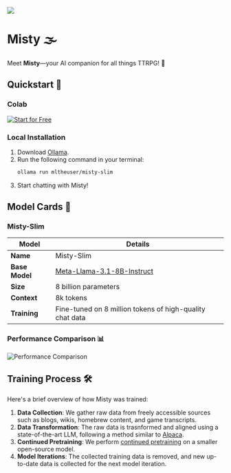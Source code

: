![](https://github.com/user-attachments/assets/2b53da99-6c04-4991-9329-db2b5adc43a2)

# Misty 🌫️

Meet **Misty**—your AI companion for all things TTRPG! 🎲

## Quickstart 🚀

### Colab

[![Start for Free](https://img.shields.io/badge/Start%20for%20Free%20on-Colab-brightgreen?style=for-the-badge&logo=google-colab)](https://colab.research.google.com/drive/1GxO1RO-WKDh3MV9KcupjJ1FoOLlESL9z?usp=sharing)

### Local Installation

1. Download [Ollama](https://ollama.com/).
2. Run the following command in your terminal:
   ```bash
   ollama run mltheuser/misty-slim
   ```
3. Start chatting with Misty!

## Model Cards 🧠

### Misty-Slim

| **Model**      | **Details**                                                                 |
|----------------|------------------------------------------------------------------------------|
| **Name**       | Misty-Slim                                                                   |
| **Base Model** | [Meta-Llama-3.1-8B-Instruct](https://huggingface.co/meta-llama/Meta-Llama-3.1-8B-Instruct) |
| **Size**       | 8 billion parameters                                                        |
| **Context**    | 8k tokens                                                                    |
| **Training**   | Fine-tuned on 8 million tokens of high-quality chat data                     |

### Performance Comparison 📊

![Performance Comparison](https://via.placeholder.com/600x300?text=Performance+Comparison+Coming+Soon)

## Training Process 🛠️

Here's a brief overview of how Misty was trained:

1. **Data Collection**: We gather raw data from freely accessible sources such as blogs, wikis, homebrew content, and game transcripts.
2. **Data Transformation**: The raw data is trasnformed and aligned using a state-of-the-art LLM, following a method similar to [Alpaca](https://crfm.stanford.edu/2023/03/13/alpaca.html).
3. **Continued Pretraining**: We perform [continued pretraining](https://docs.unsloth.ai/basics/continued-pretraining) on a smaller open-source model.
4. **Model Iterations**: The collected training data is removed, and new up-to-date data is collected for the next model iteration.
